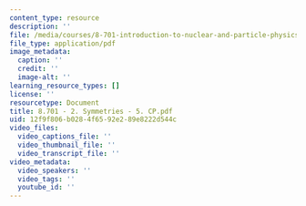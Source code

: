 ```yaml
---
content_type: resource
description: ''
file: /media/courses/8-701-introduction-to-nuclear-and-particle-physics-fall-2020/8701-2-symmetries-5-cp.pdf
file_type: application/pdf
image_metadata:
  caption: ''
  credit: ''
  image-alt: ''
learning_resource_types: []
license: ''
resourcetype: Document
title: 8.701 - 2. Symmetries - 5. CP.pdf
uid: 12f9f806-b028-4f65-92e2-89e8222d544c
video_files:
  video_captions_file: ''
  video_thumbnail_file: ''
  video_transcript_file: ''
video_metadata:
  video_speakers: ''
  video_tags: ''
  youtube_id: ''
---
```

